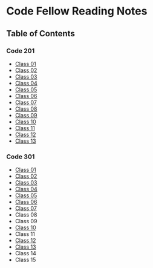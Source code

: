 # Code Fellow Reading Notes
## Table of Contents
### Code 201
- [Class 01](code201/class-01.md)
- [Class 02](code201/class-02.md)
- [Class 03](code201/class-03.md)
- [Class 04](code201/class-04.md)
- [Class 05](code201/class-05.md)
- [Class 06](code201/class-06.md)
- [Class 07](code201/class-07.md)
- [Class 08](code201/class-08.md)
- [Class 09](code201/class-09.md)
- [Class 10](code201/class-10.md)
- [Class 11](code201/class-11.md)
- [Class 12](code201/class-12.md)
- [Class 13](code201/class-13.md)  

### Code 301
- [Class 01](code301/class-01.md)
- [Class 02](code301/class-02.md)
- [Class 03](code301/class-03.md)
- [Class 04](code301/class-04.md)
- [Class 05](code301/class-05.md)
- [Class 06](code301/class-06.md)
- [Class 07](code301/class-07.md)
- Class 08
- Class 09
- [Class 10](code301/class-10.md)
- Class 11
- [Class 12](code301/class-12.md)
- [Class 13](code301/class-13.md)
- Class 14
- Class 15